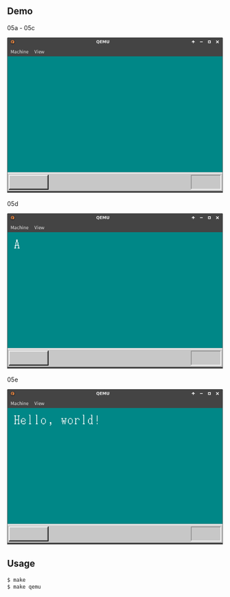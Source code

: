## Demo

05a - 05c

![template](https://github.com/watermelon892/OSPractice/blob/master/05/pic/05a.png)

05d

![template](https://github.com/watermelon892/OSPractice/blob/master/05/pic/05d.png)

05e

![template](https://github.com/watermelon892/OSPractice/blob/master/05/pic/05e.png)

## Usage

```
$ make
$ make qemu
```
